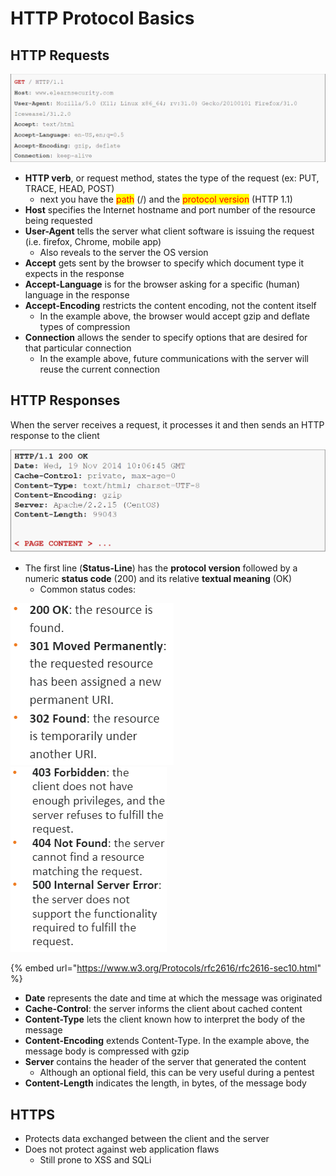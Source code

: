 # HTTP Protocol Basics

## HTTP Requests

![HTTP request example](<../../../../.gitbook/assets/image (2) (1) (1) (1).png>)

* **HTTP verb**, or request method, states the type of the request (ex: PUT, TRACE, HEAD, POST)
  * next you have the <mark style="color:red;">path</mark> (/) and the <mark style="color:red;">protocol version</mark> (HTTP 1.1)
* **Host** specifies the Internet hostname and port number of the resource being requested
* **User-Agent** tells the server what client software is issuing the request (i.e. firefox, Chrome, mobile app)
  * Also reveals to the server the OS version
* **Accept** gets sent by the browser to specify which document type it expects in the response
* **Accept-Language** is for the browser asking for a specific (human) language in the response
* **Accept-Encoding** restricts the content encoding, not the content itself
  * In the example above, the browser would accept gzip and deflate types of compression
* **Connection** allows the sender to specify options that are desired for that particular connection
  * In the example above, future communications with the server will reuse the current connection

## HTTP Responses

When the server receives a request, it processes it and then sends an HTTP response to the client

![HTTP response example](<../../../../.gitbook/assets/image (11) (1) (1) (1) (1) (1) (1).png>)

* The first line (**Status-Line**) has the **protocol version** followed by a numeric **status code** (200) and its relative **textual meaning** (OK)
  * Common status codes:&#x20;

![](<../../../../.gitbook/assets/image (2) (1) (1).png>) ![](<../../../../.gitbook/assets/image (7) (1) (1) (1) (1) (1) (1).png>)

{% embed url="https://www.w3.org/Protocols/rfc2616/rfc2616-sec10.html" %}

* **Date** represents the date and time at which the message was originated
* **Cache-Control**: the server informs the client about cached content
* **Content-Type** lets the client known how to interpret the body of the message
* **Content-Encoding** extends Content-Type. In the example above, the message body is compressed with gzip
* **Server** contains the header of the server that generated the content
  * Although an optional field, this can be very useful during a pentest
* **Content-Length** indicates the length, in bytes, of the message body

## HTTPS

* Protects data exchanged between the client and the server
* Does not protect against web application flaws
  * Still prone to XSS and SQLi
